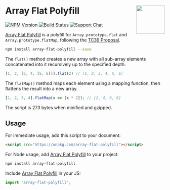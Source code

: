 # Array Flat Polyfill [<img src="http://jonathantneal.github.io/js-logo.svg" alt="" width="90" height="90" align="right">][Array Flat Polyfill]

[![NPM Version][npm-img]][npm-url]
[![Build Status][cli-img]][cli-url]
[![Support Chat][git-img]][git-url]

[Array Flat Polyfill] is a polyfill for `Array.prototype.flat` and
`Array.prototype.flatMap`, following the [TC39 Proposal].

```sh
npm install array-flat-polyfill --save
```

The `flat()` method creates a new array with all sub-array elements
concatenated into it recursively up to the specified depth.

```js
[1, 2, [3, 4, [5, 6]]].flat(2) // [1, 2, 3, 4, 5, 6]
```

The `flatMap()` method maps each element using a mapping function, then
flattens the result into a new array.

```js
[1, 2, 3, 4].flatMap(x => [x * 2]); // [2, 4, 6, 8]
```

The script is 273 bytes when minified and gzipped.

## Usage

For immediate usage, add this script to your document:

```html
<script src="https://unpkg.com/array-flat-polyfill"></script>
```

For Node usage, add [Array Flat Polyfill] to your project:

```sh
npm install array-flat-polyfill
```

Include [Array Flat Polyfill] in your JS:

```js
import 'array-flat-polyfill';
```

[cli-img]: https://img.shields.io/travis/jonathantneal/array-flat-polyfill/master.svg
[cli-url]: https://travis-ci.org/jonathantneal/array-flat-polyfill
[git-img]: https://img.shields.io/badge/support-chat-blue.svg
[git-url]: https://gitter.im/postcss/postcss
[npm-img]: https://img.shields.io/npm/v/array-flat-polyfill.svg
[npm-url]: https://www.npmjs.com/package/array-flat-polyfill

[Array Flat Polyfill]: https://github.com/jonathantneal/array-flat-polyfill
[TC39 Proposal]: https://tc39.github.io/proposal-flatMap/#sec-Array.prototype.flat
